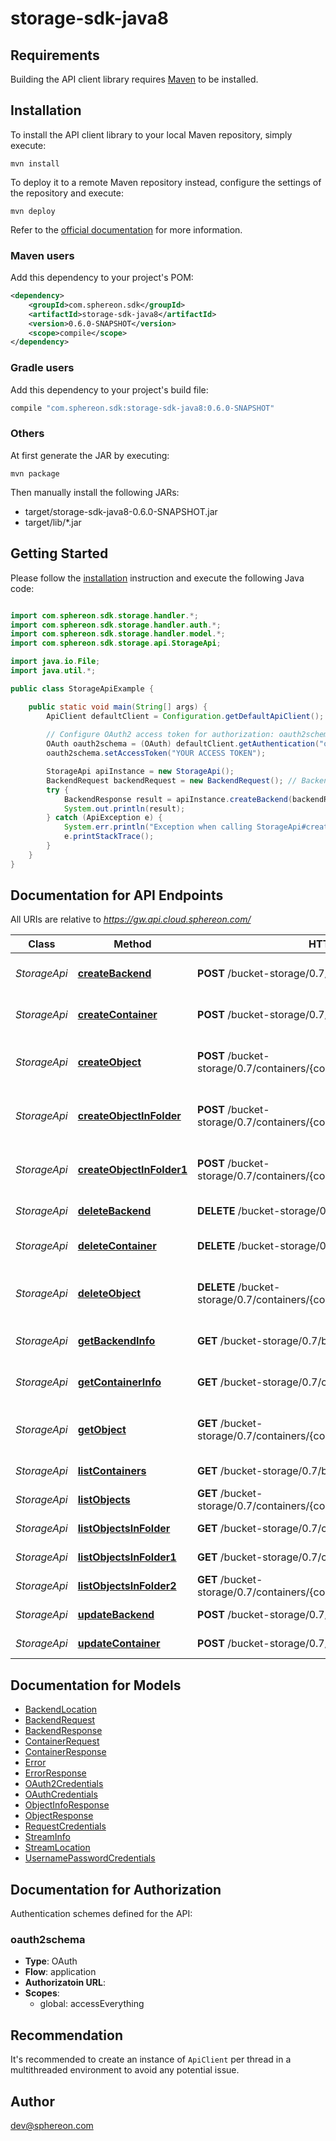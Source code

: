 # storage-sdk-java8

## Requirements

Building the API client library requires [Maven](https://maven.apache.org/) to be installed.

## Installation

To install the API client library to your local Maven repository, simply execute:

```shell
mvn install
```

To deploy it to a remote Maven repository instead, configure the settings of the repository and execute:

```shell
mvn deploy
```

Refer to the [official documentation](https://maven.apache.org/plugins/maven-deploy-plugin/usage.html) for more information.

### Maven users

Add this dependency to your project's POM:

```xml
<dependency>
    <groupId>com.sphereon.sdk</groupId>
    <artifactId>storage-sdk-java8</artifactId>
    <version>0.6.0-SNAPSHOT</version>
    <scope>compile</scope>
</dependency>
```

### Gradle users

Add this dependency to your project's build file:

```groovy
compile "com.sphereon.sdk:storage-sdk-java8:0.6.0-SNAPSHOT"
```

### Others

At first generate the JAR by executing:

    mvn package

Then manually install the following JARs:

* target/storage-sdk-java8-0.6.0-SNAPSHOT.jar
* target/lib/*.jar

## Getting Started

Please follow the [installation](#installation) instruction and execute the following Java code:

```java

import com.sphereon.sdk.storage.handler.*;
import com.sphereon.sdk.storage.handler.auth.*;
import com.sphereon.sdk.storage.handler.model.*;
import com.sphereon.sdk.storage.api.StorageApi;

import java.io.File;
import java.util.*;

public class StorageApiExample {

    public static void main(String[] args) {
        ApiClient defaultClient = Configuration.getDefaultApiClient();
        
        // Configure OAuth2 access token for authorization: oauth2schema
        OAuth oauth2schema = (OAuth) defaultClient.getAuthentication("oauth2schema");
        oauth2schema.setAccessToken("YOUR ACCESS TOKEN");

        StorageApi apiInstance = new StorageApi();
        BackendRequest backendRequest = new BackendRequest(); // BackendRequest | backendRequest
        try {
            BackendResponse result = apiInstance.createBackend(backendRequest);
            System.out.println(result);
        } catch (ApiException e) {
            System.err.println("Exception when calling StorageApi#createBackend");
            e.printStackTrace();
        }
    }
}

```

## Documentation for API Endpoints

All URIs are relative to *https://gw.api.cloud.sphereon.com/*

Class | Method | HTTP request | Description
------------ | ------------- | ------------- | -------------
*StorageApi* | [**createBackend**](docs/StorageApi.md#createBackend) | **POST** /bucket-storage/0.7/backends | Create a new backend
*StorageApi* | [**createContainer**](docs/StorageApi.md#createContainer) | **POST** /bucket-storage/0.7/containers | Create a new container
*StorageApi* | [**createObject**](docs/StorageApi.md#createObject) | **POST** /bucket-storage/0.7/containers/{containerId}/objects/{objectPath} | Create a new object within a container
*StorageApi* | [**createObjectInFolder**](docs/StorageApi.md#createObjectInFolder) | **POST** /bucket-storage/0.7/containers/{containerId}/objects/** | Create a new object within a container
*StorageApi* | [**createObjectInFolder1**](docs/StorageApi.md#createObjectInFolder1) | **POST** /bucket-storage/0.7/containers/{containerId}/objects/{objectPath}/** | Create a new object within a container
*StorageApi* | [**deleteBackend**](docs/StorageApi.md#deleteBackend) | **DELETE** /bucket-storage/0.7/backends/{backendId} | Delete a backend
*StorageApi* | [**deleteContainer**](docs/StorageApi.md#deleteContainer) | **DELETE** /bucket-storage/0.7/containers/{containerId} | Delete an existing container
*StorageApi* | [**deleteObject**](docs/StorageApi.md#deleteObject) | **DELETE** /bucket-storage/0.7/containers/{containerId}/objects/{objectPath} | Delete an existing object from a container.
*StorageApi* | [**getBackendInfo**](docs/StorageApi.md#getBackendInfo) | **GET** /bucket-storage/0.7/backends/{backendId} | Get backend information
*StorageApi* | [**getContainerInfo**](docs/StorageApi.md#getContainerInfo) | **GET** /bucket-storage/0.7/containers/{containerId} | Get container information
*StorageApi* | [**getObject**](docs/StorageApi.md#getObject) | **GET** /bucket-storage/0.7/containers/{containerId}/objects/{objectPath} | Get an existing object from a container
*StorageApi* | [**listContainers**](docs/StorageApi.md#listContainers) | **GET** /bucket-storage/0.7/backends/{backendId}/containers | List containers
*StorageApi* | [**listObjects**](docs/StorageApi.md#listObjects) | **GET** /bucket-storage/0.7/containers/{containerId}/list/{objectPath} | List objects in path
*StorageApi* | [**listObjectsInFolder**](docs/StorageApi.md#listObjectsInFolder) | **GET** /bucket-storage/0.7/containers/{containerId}/list | List objects in path
*StorageApi* | [**listObjectsInFolder1**](docs/StorageApi.md#listObjectsInFolder1) | **GET** /bucket-storage/0.7/containers/{containerId}/list/** | List objects in path
*StorageApi* | [**listObjectsInFolder2**](docs/StorageApi.md#listObjectsInFolder2) | **GET** /bucket-storage/0.7/containers/{containerId}/list/{objectPath}/** | List objects in path
*StorageApi* | [**updateBackend**](docs/StorageApi.md#updateBackend) | **POST** /bucket-storage/0.7/backends/{backendId} | Update a backend
*StorageApi* | [**updateContainer**](docs/StorageApi.md#updateContainer) | **POST** /bucket-storage/0.7/containers/{containerId} | Update a container


## Documentation for Models

 - [BackendLocation](docs/BackendLocation.md)
 - [BackendRequest](docs/BackendRequest.md)
 - [BackendResponse](docs/BackendResponse.md)
 - [ContainerRequest](docs/ContainerRequest.md)
 - [ContainerResponse](docs/ContainerResponse.md)
 - [Error](docs/Error.md)
 - [ErrorResponse](docs/ErrorResponse.md)
 - [OAuth2Credentials](docs/OAuth2Credentials.md)
 - [OAuthCredentials](docs/OAuthCredentials.md)
 - [ObjectInfoResponse](docs/ObjectInfoResponse.md)
 - [ObjectResponse](docs/ObjectResponse.md)
 - [RequestCredentials](docs/RequestCredentials.md)
 - [StreamInfo](docs/StreamInfo.md)
 - [StreamLocation](docs/StreamLocation.md)
 - [UsernamePasswordCredentials](docs/UsernamePasswordCredentials.md)


## Documentation for Authorization

Authentication schemes defined for the API:
### oauth2schema

- **Type**: OAuth
- **Flow**: application
- **Authorizatoin URL**: 
- **Scopes**: 
  - global: accessEverything


## Recommendation

It's recommended to create an instance of `ApiClient` per thread in a multithreaded environment to avoid any potential issue.

## Author

dev@sphereon.com

